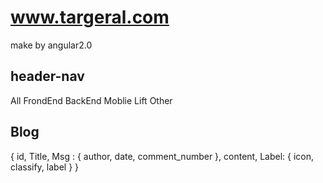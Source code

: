 # www.targeral.com

make by angular2.0

## header-nav
All FrondEnd BackEnd Moblie Lift Other


## Blog
{ 
  id,
  Title,
  Msg : {
    author,
    date,
    comment_number
  },
  content,
  Label: {
    icon,
    classify,
    label
  }
}



